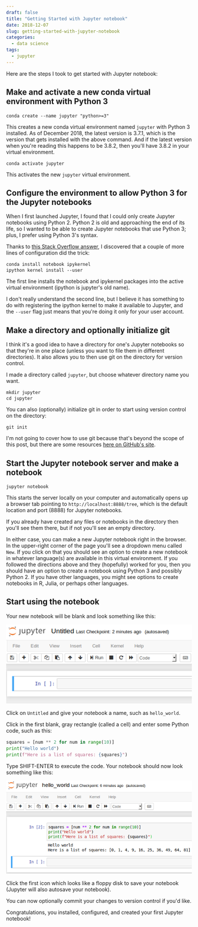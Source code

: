 ```yaml
---
draft: false
title: "Getting Started with Jupyter notebook"
date: 2018-12-07
slug: getting-started-with-jupyter-notebook
categories:
  - data science
tags:
  - jupyter
---
```


Here are the steps I took to get started with Jupyter notebook:

## Make and activate a new conda virtual environment with Python 3

```shell
conda create --name jupyter "python>=3"
```

This creates a new conda virtual environment named `jupyter` with Python 3 installed. As of December 2018, the latest version is 3.7.1, which is the version that gets installed with the above command. And if the latest version when you're reading this happens to be 3.8.2, then you'll have 3.8.2 in your virtual environment.

```shell
conda activate jupyter
```

This activates the new `jupyter` virtual environment.

## Configure the environment to allow Python 3 for the Jupyter notebooks

When I first launched Jupyter, I found that I could only create Jupyter notebooks using Python 2. Python 2 is old and approaching the end of its life, so I wanted to be able to create Jupyter notebooks that use Python 3; plus, I prefer using Python 3's syntax.

Thanks to [this Stack Overflow answer](https://stackoverflow.com/a/30492913), I discovered that a couple of more lines of configuration did the trick: 

```shell
conda install notebook ipykernel
ipython kernel install --user
```

The first line installs the notebook and ipykernel packages into the active virtual environment (ipython is jupyter's old name).

I don't really understand the second line, but I believe it has something to do with registering the ipython kernel to make it available to Jupyter, and the `--user` flag just means that you're doing it only for your user account.

## Make a directory and optionally initialize git

I think it's a good idea to have a directory for one's Jupyter notebooks so that they're in one place (unless you want to file them in different directories). It also allows you to then use git on the directory for version control.

I made a directory called `jupyter`, but choose whatever directory name you want.

```shell
mkdir jupyter
cd jupyter
```

You can also (optionally) initialize git in order to start using version control on the directory:

```shell
git init
```

I'm not going to cover how to use git because that's beyond the scope of this post, but there are some resources [here on GitHub's site](https://try.github.io/).

## Start the Jupyter notebook server and make a notebook

```shell
jupyter notebook
```

This starts the server locally on your computer and automatically opens up a browser tab pointing to `http://localhost:8888/tree`, which is the default location and port (8888) for Jupyter notebooks.

If you already have created any files or notebooks in the directory then you'll see them there, but if not you'll see an empty directory.

In either case, you can make a new Jupyter notebook right in the browser. In the upper-right corner of the page you'll see a dropdown menu called `New`. If you click on that you should see an option to create a new notebook in whatever language(s) are available in this virtual environment. If you followed the directions above and they (hopefully) worked for you, then you should have an option to create a notebook using Python 3 and possibly Python 2. If you have other languages, you might see options to create notebooks in R, Julia, or perhaps other languages.

## Start using the notebook

Your new notebook will be blank and look something like this:

![blank Jupyter notebook](/img/jupyter_new.png)

Click on `Untitled` and give your notebook a name, such as `hello_world`.

Click in the first blank, gray rectangle (called a cell) and enter some Python code, such as this:

```python
squares = [num ** 2 for num in range(10)]
print("Hello world")
print(f"Here is a list of squares: {squares}")
```

Type SHIFT-ENTER to execute the code. Your notebook should now look something like this:

![Jupyter notebook with some Python code](/img/jupyter_hello_world.png)

Click the first icon which looks like a floppy disk to save your notebook (Jupyter will also autosave your notebook).

You can now optionally commit your changes to version control if you'd like.

Congratulations, you installed, configured, and created your first Jupyter notebook!